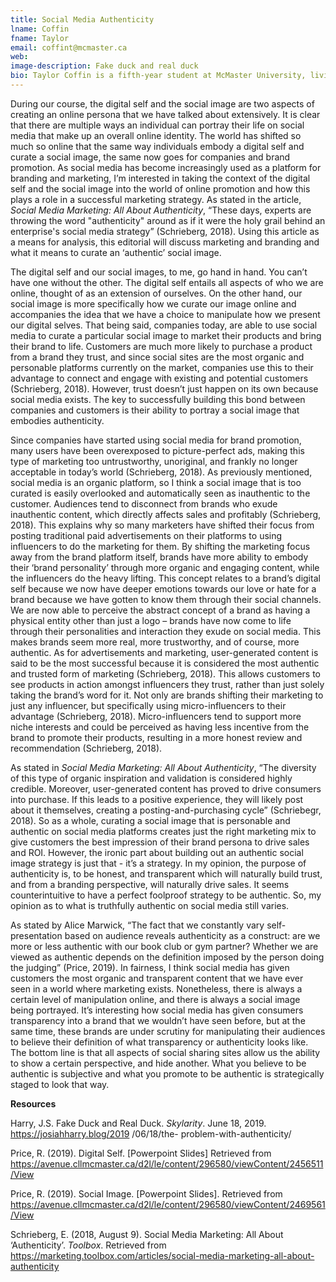 ```yaml
---
title: Social Media Authenticity
lname: Coffin
fname: Taylor
email: coffint@mcmaster.ca
web:
image-description: Fake duck and real duck 
bio: Taylor Coffin is a fifth-year student at McMaster University, living in Mississauga, Ontario, Canada. Taylor is working towards, and almost complete, a bachelor of arts degree in Honours Communications and a Diploma in Marketing. Taylor currently works on Canadian Tire's Employer Brand team, as part of the Human Resources Department part-time. After graduation, Taylor hopes to gain more experience in the workforce in branding and marketing and then go back to school to achieve her MBA. Some of Taylor's passions include branding, marketing, technology, entrepreneurship, and dogs.
---
```


During our course, the digital self and the social image are two aspects of creating an online persona that we have talked about extensively. It is clear that there are multiple ways an individual can portray their life on social media that make up an overall online identity. The world has shifted so much so online that the same way individuals embody a digital self and curate a social image, the same now goes for companies and brand promotion. As social media has become increasingly used as a platform for branding and marketing, I’m interested in taking the context of the digital self and the social image into the world of online promotion and how this plays a role in a successful marketing strategy. As stated in the article, _Social Media Marketing: All About Authenticity_, “These days, experts are throwing the word "authenticity" around as if it were the holy grail behind an enterprise's social media strategy” (Schrieberg, 2018). Using this article as a means for analysis, this editorial will discuss marketing and branding and what it means to curate an ‘authentic’ social image. 
 
The digital self and our social images, to me, go hand in hand. You can’t have one without the other. The digital self entails all aspects of who we are online, thought of as an extension of ourselves. On the other hand, our social image is more specifically how we curate our image online and accompanies the idea that we have a choice to manipulate how we present our digital selves. That being said, companies today, are able to use social media to curate a particular social image to market their products and bring their brand to life. Customers are much more likely to purchase a product from a brand they trust, and since social sites are the most organic and personable platforms currently on the market, companies use this to their advantage to connect and engage with existing and potential customers (Schrieberg, 2018). However, trust doesn’t just happen on its own because social media exists. The key to successfully building this bond between companies and customers is their ability to portray a social image that embodies authenticity. 
 
Since companies have started using social media for brand promotion, many users have been overexposed to picture-perfect ads, making this type of marketing too untrustworthy, unoriginal, and frankly no longer acceptable in today’s world (Schrieberg, 2018). As previously mentioned, social media is an organic platform, so I think a social image that is too curated is easily overlooked and automatically seen as inauthentic to the customer. Audiences tend to disconnect from brands who exude inauthentic content, which directly affects sales and profitably (Schrieberg, 2018). This explains why so many marketers have shifted their focus from posting traditional paid advertisements on their platforms to using influencers to do the marketing for them. By shifting the marketing focus away from the brand platform itself, brands have more ability to embody their ‘brand personality’ through more organic and engaging content, while the influencers do the heavy lifting. This concept relates to a brand’s digital self because we now have deeper emotions towards our love or hate for a brand because we have gotten to know them through their social channels. We are now able to perceive the abstract concept of a brand as having a physical entity other than just a logo – brands have now come to life through their personalities and interaction they exude on social media. This makes brands seem more real, more trustworthy, and of course, more authentic. As for advertisements and marketing, user-generated content is said to be the most successful because it is considered the most authentic and trusted form of marketing (Schrieberg, 2018). This allows customers to see products in action amongst influencers they trust, rather than just solely taking the brand’s word for it. Not only are brands shifting their marketing to just any influencer, but specifically using micro-influencers to their advantage (Schrieberg, 2018). Micro-influencers tend to support more niche interests and could be perceived as having less incentive from the brand to promote their products, resulting in a more honest review and recommendation (Schrieberg, 2018). 
 
As stated in _Social Media Marketing: All About Authenticity_, “The diversity of this type of organic inspiration and validation is considered highly credible. Moreover, user-generated content has proved to drive consumers into purchase. If this leads to a positive experience, they will likely post about it themselves, creating a posting-and-purchasing cycle” (Schriebegr, 2018). So as a whole, curating a social image that is personable and authentic on social media platforms creates just the right marketing mix to give customers the best impression of their brand persona to drive sales and ROI. However, the ironic part about building out an authentic social image strategy is just that - it’s a strategy. In my opinion, the purpose of authenticity is, to be honest, and transparent which will naturally build trust, and from a branding perspective, will naturally drive sales. It seems counterintuitive to have a perfect foolproof strategy to be authentic. So, my opinion as to what is truthfully authentic on social media still varies. 
 
As stated by Alice Marwick, “The fact that we constantly vary self-presentation based on audience reveals authenticity as a construct: are we more or less authentic with our book club or gym partner? Whether we are viewed as authentic depends on the definition imposed by the person doing the judging” (Price, 2019). In fairness, I think social media has given customers the most organic and transparent content that we have ever seen in a world where marketing exists. Nonetheless, there is always a certain level of manipulation online, and there is always a social image being portrayed. It’s interesting how social media has given consumers transparency into a brand that we wouldn’t have seen before, but at the same time, these brands are under scrutiny for manipulating their audiences to believe their definition of what transparency or authenticity looks like. The bottom line is that all aspects of social sharing sites allow us the ability to show a certain perspective, and hide another. What you believe to be authentic is subjective and what you promote to be authentic is strategically staged to look that way. 


**Resources**

Harry, J.S. Fake Duck and Real Duck. _Skylarity_. June 18, 2019. https://josiahharry.blog/2019 /06/18/the-	problem-with-authenticity/

Price, R. (2019). Digital Self. [Powerpoint Slides] Retrieved from https://avenue.cllmcmaster.ca/d2l/le/content/296580/viewContent/2456511/View

Price, R. (2019). Social Image. [Powerpoint Slides]. Retrieved from https://avenue.cllmcmaster.ca/d2l/le/content/296580/viewContent/2469561/View

Schrieberg, E. (2018, August 9). Social Media Marketing: All About ‘Authenticity’. _Toolbox_. Retrieved from https://marketing.toolbox.com/articles/social-media-marketing-all-about-authenticity

